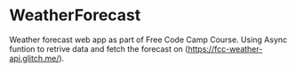 # WeatherForecast
Weather forecast web app as part of Free Code Camp Course. Using Async funtion to retrive data and fetch the forecast on (https://fcc-weather-api.glitch.me/).
